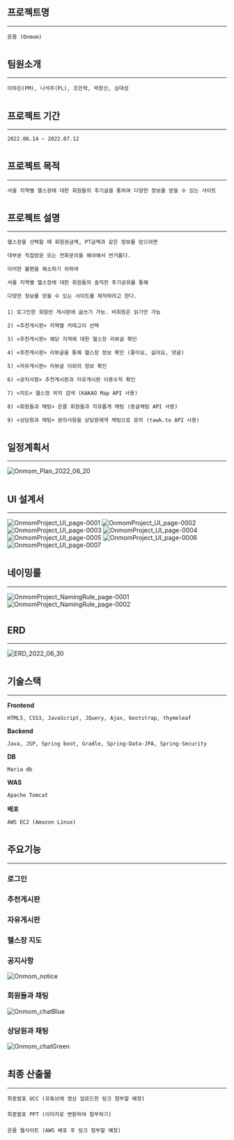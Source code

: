 
## 프로젝트명 
***
    온몸 (Onmom)
#
## 팀원소개
***
    이하린(PM), 나석주(PL), 조민혁, 박창신, 심대성
#
## 프로젝트 기간
***
    2022.06.14 ~ 2022.07.12
#
## 프로젝트 목적
***
    서울 지역별 헬스장에 대한 회원들의 후기글을 통하여 다양한 정보를 얻을 수 있는 사이트
#
## 프로젝트 설명
***
    헬스장을 선택할 때 회원권금액, PT금액과 같은 정보를 얻으려면

    대부분 직접방문 또는 전화문의를 해야해서 번거롭다.

    이러한 불편을 해소하기 위하여

    서울 지역별 헬스장에 대한 회원들의 솔직한 후기공유를 통해

    다양한 정보를 얻을 수 있는 사이트를 제작하려고 한다.

####

    1) 로그인한 회원만 게시판에 글쓰기 가능. 비회원은 읽기만 가능

    2) <추천게시판> 지역별 카테고리 선택 

    3) <추천게시판> 해당 지역에 대한 헬스장 리뷰글 확인

    4) <추천게시판> 리뷰글을 통해 헬스장 정보 확인 (좋아요, 싫어요, 댓글)

    5) <자유게시판> 리뷰글 이외의 정보 확인 

    6) <공지사항> 추천게시판과 자유게시판 이용수칙 확인

    7) <지도> 헬스장 위치 검색 (KAKAO Map API 사용)

    8) <회원들과 채팅> 온몸 회원들과 자유롭게 채팅 (동글채팅 API 사용)

    9) <상담원과 채팅> 문의사항을 상담원에게 채팅으로 문의 (tawk.to API 사용)
#
## 일정계획서
***
![Onmom_Plan_2022_06_20](https://user-images.githubusercontent.com/86524081/176813061-1e41b298-d0df-479c-a78c-0f4ad3dc0825.jpg)
#
## UI 설계서
***
![OnmomProject_UI_page-0001](https://user-images.githubusercontent.com/86524081/176625305-48865b34-c471-4d53-8203-7cb1b67bbdae.jpg)
![OnmomProject_UI_page-0002](https://user-images.githubusercontent.com/86524081/176625317-0ad8bf8d-25dc-430a-86b7-fe1b24cf4cde.jpg)
![OnmomProject_UI_page-0003](https://user-images.githubusercontent.com/86524081/176625319-986c2c67-f9b0-4d55-b92e-0401cff8688c.jpg)
![OnmomProject_UI_page-0004](https://user-images.githubusercontent.com/86524081/176625322-10142ab4-6afa-4307-a647-73df8a139c9c.jpg)
![OnmomProject_UI_page-0005](https://user-images.githubusercontent.com/86524081/176625325-1efcd610-1f7d-4b7f-acb5-72cabb297bc2.jpg)
![OnmomProject_UI_page-0006](https://user-images.githubusercontent.com/86524081/176625328-7d3c7031-8be3-4378-9a3e-d2614276cc7e.jpg)
![OnmomProject_UI_page-0007](https://user-images.githubusercontent.com/86524081/176625330-ddfa74c1-2d8f-43d9-ac09-ac724608723e.jpg)
#
## 네이밍룰
***
![OnmomProject_NamingRule_page-0001](https://user-images.githubusercontent.com/86524081/176625129-8e9c07fc-69ee-43a3-94d3-bd82d41f52ba.jpg)
![OnmomProject_NamingRule_page-0002](https://user-images.githubusercontent.com/86524081/176625133-b154089f-59e4-4488-bde1-f74863ac76ca.jpg)
#
## ERD
***
![ERD_2022_06_30](https://user-images.githubusercontent.com/86524081/176608037-daf77596-b035-49d8-8cc6-5d75cbcfd5be.png)
#
## 기술스택
***
**Frontend**

    HTML5, CSS3, JavaScript, JQuery, Ajax, bootstrap, thymeleaf

**Backend**

    Java, JSP, Spring boot, Gradle, Spring-Data-JPA, Spring-Security

**DB**

    Maria db

**WAS**
    
    Apache Tomcat

**배포**

    AWS EC2 (Amazon Linux)
#
## 주요기능
***
### 로그인


### 추천게시판


### 자유게시판


### 헬스장 지도


### 공지사항
![Onmom_notice](https://user-images.githubusercontent.com/86524081/177073888-9c946497-d1b9-48a9-8cd4-315179d168fe.gif)

### 회원들과 채팅
![Onmom_chatBlue](https://user-images.githubusercontent.com/86524081/177072336-c10aa028-3fd6-446f-8dac-2c228807aee6.gif)

### 상담원과 채팅
![Onmom_chatGreen](https://user-images.githubusercontent.com/86524081/177070487-3637b153-1ed0-49d6-a9b1-52429f7c8e57.gif)


#
## 최종 산출물
***
    최종발표 UCC (유튜브에 영상 업로드한 링크 첨부할 예정)
####
    최종발표 PPT (이미지로 변환하여 첨부하기)
####
    온몸 웹사이트 (AWS 배포 후 링크 첨부할 예정)



